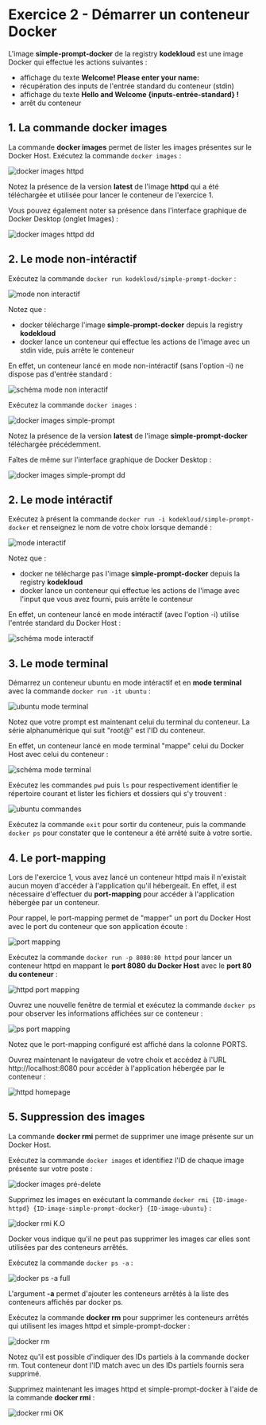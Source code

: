 # Exercice 2 - Démarrer un conteneur Docker

L'image **simple-prompt-docker** de la registry **kodekloud** est une image Docker qui effectue les actions suivantes :

- affichage du texte **Welcome! Please enter your name:**
- récupération des inputs de l'entrée standard du conteneur (stdin)
- affichage du texte **Hello and Welcome {inputs-entrée-standard} !**
- arrêt du conteneur

## 1. La commande docker images

La commande **docker images** permet de lister les images présentes sur le Docker Host. Exécutez la commande `docker images` :

![docker images httpd](./img/docker-images-1.png)

Notez la présence de la version **latest** de l'image **httpd** qui a été téléchargée et utilisée pour lancer le conteneur de l'exercice 1.

Vous pouvez également noter sa présence dans l'interface graphique de Docker Desktop (onglet Images) :

![docker images httpd dd](./img/docker-images-1-dd.png)

## 2. Le mode non-intéractif

Exécutez la commande `docker run kodekloud/simple-prompt-docker` : 

![mode non interactif](./img/mode-non-interactif.png)

Notez que :

- docker télécharge l'image **simple-prompt-docker** depuis la registry **kodekloud**
- docker lance un conteneur qui effectue les actions de l'image avec un stdin vide, puis arrête le conteneur

En effet, un conteneur lancé en mode non-intéractif (sans l'option -i) ne dispose pas d'entrée standard :

![schéma mode non interactif](./img/schema-non-interactif.png)

Exécutez la commande `docker images` :

![docker images simple-prompt](./img/docker-images-2.png)

Notez la présence de la version **latest** de l'image **simple-prompt-docker** téléchargée précédemment.

Faîtes de même sur l'interface graphique de Docker Desktop :

![docker images simple-prompt dd](./img/docker-images-2-dd.png)

## 2. Le mode intéractif

Exécutez à présent la commande `docker run -i kodekloud/simple-prompt-docker` et renseignez le nom de votre choix lorsque demandé :

![mode interactif](./img/mode-interactif.png)

Notez que :

- docker ne télécharge pas l'image **simple-prompt-docker** depuis la registry **kodekloud**
- docker lance un conteneur qui effectue les actions de l'image avec l'input que vous avez fourni, puis arrête le conteneur

En effet, un conteneur lancé en mode intéractif (avec l'option -i) utilise l'entrée standard du Docker Host :

![schéma mode interactif](./img/schema-interactif.png)

## 3. Le mode terminal

Démarrez un conteneur ubuntu en mode intéractif et en **mode terminal** avec la commande `docker run -it ubuntu` :

![ubuntu mode terminal](./img/ubuntu-terminal.png)

Notez que votre prompt est maintenant celui du terminal du conteneur. La série alphanumérique qui suit "root@" est l'ID du conteneur.

En effet, un conteneur lancé en mode terminal "mappe" celui du Docker Host avec celui du conteneur :

![schéma mode terminal](./img/schema-mode-terminal.png)

Exécutez les commandes `pwd` puis `ls` pour respectivement identifier le répertoire courant et lister les fichiers et dossiers qui s'y trouvent :

![ubuntu commandes](./img/ubuntu-commands.png)

Exécutez la commande `exit` pour sortir du conteneur, puis la commande `docker ps` pour constater que le conteneur a été arrêté suite à votre sortie.

## 4. Le port-mapping

Lors de l'exercice 1, vous avez lancé un conteneur httpd mais il n'existait aucun moyen d'accéder à l'application qu'il hébergeait. En effet, il est nécessaire d'effectuer du **port-mapping** pour accéder à l'application hébergée par un conteneur.

Pour rappel, le port-mapping permet de "mapper" un port du Docker Host avec le port du conteneur que son application écoute :

![port mapping](./img/schema-port-mapping.png)

Exécutez la commande `docker run -p 8080:80 httpd` pour lancer un conteneur httpd en mappant le **port 8080 du Docker Host** avec le **port 80 du conteneur** :

![httpd port mapping](./img/httpd-port-mapping.png)

Ouvrez une nouvelle fenêtre de termial et exécutez la commande `docker ps` pour observer les informations affichées sur ce conteneur :

![ps port mapping](./img/docker-ps-port-mapping.png)

Notez que le port-mapping configuré est affiché dans la colonne PORTS.

Ouvrez maintenant le navigateur de votre choix et accédez à l'URL http://localhost:8080 pour accéder à l'application hébergée par le conteneur :

![httpd homepage](./img/httpd-homepage.png)

## 5. Suppression des images

La commande **docker rmi** permet de supprimer une image présente sur un Docker Host.

Exécutez la commande `docker images` et identifiez l'ID de chaque image présente sur votre poste :

![docker images pré-delete](./img/docker-images-rmi.png)

Supprimez les images en exécutant la commande `docker rmi {ID-image-httpd} {ID-image-simple-prompt-docker} {ID-image-ubuntu}` :

![docker rmi K.O](./img/docker-rmi-nok.png)

Docker vous indique qu'il ne peut pas supprimer les images car elles sont utilisées par des conteneurs arrêtés.

Exécutez la commande `docker ps -a` :

![docker ps -a full](./img/docker-ps-a-full.png)

L'argument **-a** permet d'ajouter les conteneurs arrêtés à la liste des conteneurs affichés par docker ps.

Exécutez la commande **docker rm** pour supprimer les conteneurs arrêtés qui utilisent les images httpd et simple-prompt-docker :

![docker rm](./img/docker-rm.png)

Notez qu'il est possible d'indiquer des IDs partiels à la commande docker rm. Tout conteneur dont l'ID match avec un des IDs partiels fournis sera supprimé.

Supprimez maintenant les images httpd et simple-prompt-docker à l'aide de la commande **docker rmi** :

![docker rmi OK](./img/docker-rmi-ok.png)